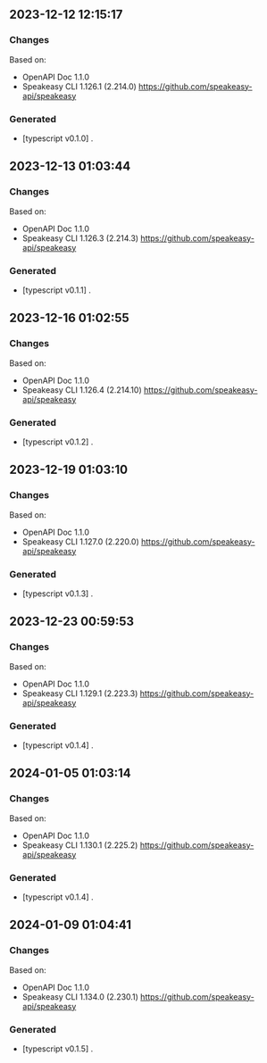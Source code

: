 

## 2023-12-12 12:15:17
### Changes
Based on:
- OpenAPI Doc 1.1.0 
- Speakeasy CLI 1.126.1 (2.214.0) https://github.com/speakeasy-api/speakeasy
### Generated
- [typescript v0.1.0] .

## 2023-12-13 01:03:44
### Changes
Based on:
- OpenAPI Doc 1.1.0 
- Speakeasy CLI 1.126.3 (2.214.3) https://github.com/speakeasy-api/speakeasy
### Generated
- [typescript v0.1.1] .

## 2023-12-16 01:02:55
### Changes
Based on:
- OpenAPI Doc 1.1.0 
- Speakeasy CLI 1.126.4 (2.214.10) https://github.com/speakeasy-api/speakeasy
### Generated
- [typescript v0.1.2] .

## 2023-12-19 01:03:10
### Changes
Based on:
- OpenAPI Doc 1.1.0 
- Speakeasy CLI 1.127.0 (2.220.0) https://github.com/speakeasy-api/speakeasy
### Generated
- [typescript v0.1.3] .

## 2023-12-23 00:59:53
### Changes
Based on:
- OpenAPI Doc 1.1.0 
- Speakeasy CLI 1.129.1 (2.223.3) https://github.com/speakeasy-api/speakeasy
### Generated
- [typescript v0.1.4] .

## 2024-01-05 01:03:14
### Changes
Based on:
- OpenAPI Doc 1.1.0 
- Speakeasy CLI 1.130.1 (2.225.2) https://github.com/speakeasy-api/speakeasy
### Generated
- [typescript v0.1.4] .

## 2024-01-09 01:04:41
### Changes
Based on:
- OpenAPI Doc 1.1.0 
- Speakeasy CLI 1.134.0 (2.230.1) https://github.com/speakeasy-api/speakeasy
### Generated
- [typescript v0.1.5] .